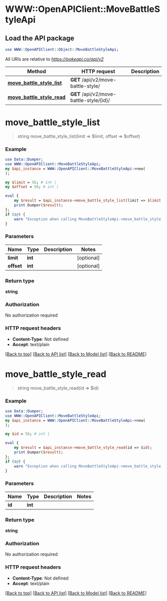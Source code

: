 # WWW::OpenAPIClient::MoveBattleStyleApi

## Load the API package
```perl
use WWW::OpenAPIClient::Object::MoveBattleStyleApi;
```

All URIs are relative to *https://pokeapi.co/api/v2*

Method | HTTP request | Description
------------- | ------------- | -------------
[**move_battle_style_list**](MoveBattleStyleApi.md#move_battle_style_list) | **GET** /api/v2/move-battle-style/ | 
[**move_battle_style_read**](MoveBattleStyleApi.md#move_battle_style_read) | **GET** /api/v2/move-battle-style/{id}/ | 


# **move_battle_style_list**
> string move_battle_style_list(limit => $limit, offset => $offset)



### Example
```perl
use Data::Dumper;
use WWW::OpenAPIClient::MoveBattleStyleApi;
my $api_instance = WWW::OpenAPIClient::MoveBattleStyleApi->new(
);

my $limit = 56; # int | 
my $offset = 56; # int | 

eval {
    my $result = $api_instance->move_battle_style_list(limit => $limit, offset => $offset);
    print Dumper($result);
};
if ($@) {
    warn "Exception when calling MoveBattleStyleApi->move_battle_style_list: $@\n";
}
```

### Parameters

Name | Type | Description  | Notes
------------- | ------------- | ------------- | -------------
 **limit** | **int**|  | [optional] 
 **offset** | **int**|  | [optional] 

### Return type

**string**

### Authorization

No authorization required

### HTTP request headers

 - **Content-Type**: Not defined
 - **Accept**: text/plain

[[Back to top]](#) [[Back to API list]](../README.md#documentation-for-api-endpoints) [[Back to Model list]](../README.md#documentation-for-models) [[Back to README]](../README.md)

# **move_battle_style_read**
> string move_battle_style_read(id => $id)



### Example
```perl
use Data::Dumper;
use WWW::OpenAPIClient::MoveBattleStyleApi;
my $api_instance = WWW::OpenAPIClient::MoveBattleStyleApi->new(
);

my $id = 56; # int | 

eval {
    my $result = $api_instance->move_battle_style_read(id => $id);
    print Dumper($result);
};
if ($@) {
    warn "Exception when calling MoveBattleStyleApi->move_battle_style_read: $@\n";
}
```

### Parameters

Name | Type | Description  | Notes
------------- | ------------- | ------------- | -------------
 **id** | **int**|  | 

### Return type

**string**

### Authorization

No authorization required

### HTTP request headers

 - **Content-Type**: Not defined
 - **Accept**: text/plain

[[Back to top]](#) [[Back to API list]](../README.md#documentation-for-api-endpoints) [[Back to Model list]](../README.md#documentation-for-models) [[Back to README]](../README.md)

